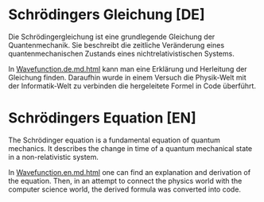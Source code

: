 # Schrödingers Gleichung [DE]
Die Schrödingergleichung ist eine grundlegende Gleichung der Quantenmechanik. Sie beschreibt die zeitliche Veränderung eines quantenmechanischen Zustands eines nichtrelativistischen Systems.

In [Wavefunction.de.md.html](Wavefunction.de.md.html) kann man eine Erklärung und Herleitung der Gleichung finden. Daraufhin wurde in einem Versuch die Physik-Welt mit der Informatik-Welt zu verbinden die hergeleitete Formel in Code überführt.



# Schrödingers Equation [EN]
The Schrödinger equation is a fundamental equation of quantum mechanics. It describes the change in time of a quantum mechanical state in a non-relativistic system.

In [Wavefunction.en.md.html](Wavefunction.en.md.html) one can find an explanation and derivation of the equation. Then, in an attempt to connect the physics world with the computer science world, the derived formula was converted into code.